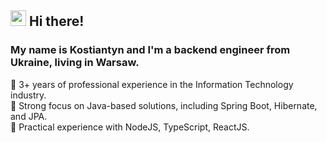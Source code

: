 ## <img src="https://raw.githubusercontent.com/extremecodetv/extremecodetv/master/wave.gif" width="25px"> Hi there!

### My name is Kostiantyn and I'm a backend engineer from Ukraine, living in Warsaw.  
🔧 3+ years of professional experience in the Information Technology industry.  
🔧 Strong focus on Java-based solutions, including Spring Boot, Hibernate, and JPA.  
🔧 Practical experience with NodeJS, TypeScript, ReactJS.  

